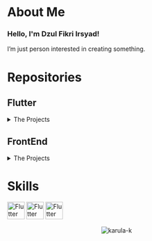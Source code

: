 # About Me

<h3>Hello, I'm Dzul Fikri Irsyad!</h3>
<p>
  I’m just person interested in creating something.
</p>

# Repositories

## Flutter

<details>
  <summary>The Projects</summary>

- [Solusi Tukang](https://play.google.com/store/apps/details?id=com.solusiciptamedia.solusitukang): An app for order a handyman for your homes.
- [Solusi Tukang Mitra](https://play.google.com/store/apps/details?id=com.solusiciptamedia.mitrasolusitukang): Partners app for solusi tukang.
</details>

## FrontEnd

<details>
  <summary>The Projects</summary>
  - Still Learning
</details>

# Skills

<p align="left">
  <img src="https://www.vectorlogo.zone/logos/flutterio/flutterio-icon.svg" alt="Flutter" width="40" height="40"/>
  <img src="https://www.vectorlogo.zone/logos/reactjs/reactjs-icon.svg" alt="Flutter" width="40" height="40"/>
  <img src="https://www.vectorlogo.zone/logos/tailwindcss/tailwindcss-icon.svg" alt="Flutter" width="40" height="40"/>
  <!-- Add other skills here -->
</p>

<p align="center">
  <img src="https://github-readme-streak-stats.herokuapp.com/?user=karula-k&" alt="karula-k" />
</p>
